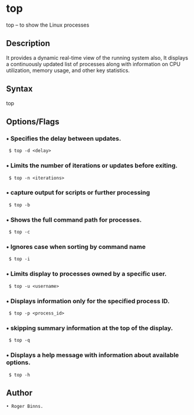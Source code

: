 # top
top – to show the Linux processes
## Description 
It provides a dynamic real-time view of the running system also, It displays a continuously 
updated list of processes along with information on CPU utilization, memory usage, and 
other key statistics. 
## Syntax 
top 
## Options/Flags 
   ### • Specifies the delay between updates. 
     $ top -d <delay> 
   ### • Limits the number of iterations or updates before exiting. 
     $ top -n <iterations> 
   ### • capture output for scripts or further processing 
     $ top -b 
   ### • Shows the full command path for processes. 
     $ top -c 
   ### •  Ignores case when sorting by command name 
     $ top -i 
   ### • Limits display to processes owned by a specific user. 
     $ top -u <username> 
   ### • Displays information only for the specified process ID. 
     $ top -p <process_id> 
   ### • skipping summary information at the top of the display. 
     $ top -q 
   ### • Displays a help message with information about available options. 
     $ top -h
## Author
    • Roger Binns.